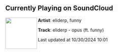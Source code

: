 ## Currently Playing on SoundCloud

[<img align="left" width="100" src="https://i1.sndcdn.com/artworks-9OQ57Xb2qYPTjGbi-u8z9Aw-t500x500.jpg">](https://soundcloud.com/exobolt/opus?in=saxurn/sets/onb/)

**Artist**: eliderp, funny 

**Track**: eliderp - opus (ft. funny)

Last updated at 10/30/2024 10:01
